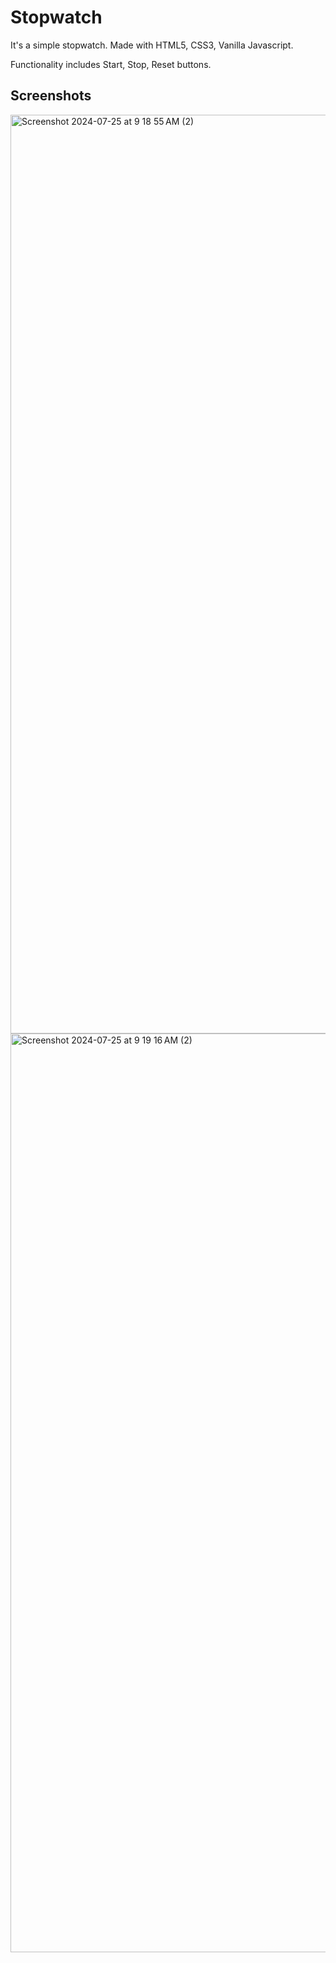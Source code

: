 <h1>Stopwatch</h1>

<p>It's a simple stopwatch. Made with HTML5, CSS3, Vanilla Javascript.
<p>Functionality includes Start, Stop, Reset buttons.</p>

<h2>Screenshots</h2>
<img width="1470" alt="Screenshot 2024-07-25 at 9 18 55 AM (2)" src="https://github.com/user-attachments/assets/5f0740ac-87d1-4f11-9d08-3fec7c01794e">
<br>
<img width="1470" alt="Screenshot 2024-07-25 at 9 19 16 AM (2)" src="https://github.com/user-attachments/assets/71826425-b8a0-495e-a3dc-0143f65a7878">

